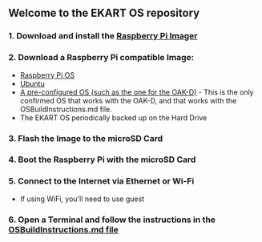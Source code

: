 ## Welcome to the EKART OS repository

### 1. Download and install the [Raspberry Pi Imager](https://www.raspberrypi.org/software/)

### 2. Download a Raspberry Pi compatible Image:
- [Raspberry Pi OS](https://www.raspberrypi.org/software/operating-systems/)
- [Ubuntu](https://ubuntu.com/download/raspberry-pi)
- [A pre-configured OS (such as the one for the OAK-D)](https://docs.luxonis.com/projects/hardware/en/latest/pages/guides/raspberrypi/) - This is the only confirmed OS that works with the OAK-D, and that works with the OSBuildInstructions.md file.
- The EKART OS periodically backed up on the Hard Drive

### 3. Flash the Image to the microSD Card

### 4. Boot the Raspberry Pi with the microSD Card

### 5. Connect to the Internet via Ethernet or Wi-Fi
- If using WiFi, you'll need to use guest

### 6. Open a Terminal and follow the instructions in the [OSBuildInstructions.md file](OSBuildInstructions.md)